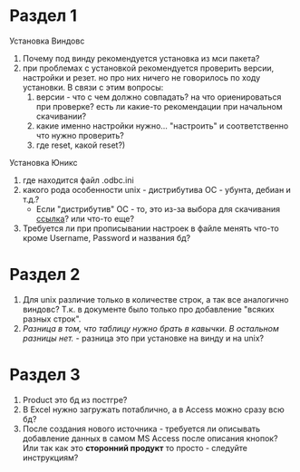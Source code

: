 # Раздел 1
Установка Виндовс 

1. Почему под винду рекомендуется установка из мси пакета? 
2. при проблемах с установкой рекомендуется проверить версии, настройки и резет. но про них ничего не говорилось по ходу установки. В связи с этим вопросы: 
   1. версии - что с чем должно совпадать? на что ориенироваться при проверке? есть ли какие-то рекомендации при начальном скачивании?
   2. какие именно настройки нужно... "настроить" и соответственно что нужно проверить?  
   3. где reset, какой reset?)

Установка Юникс
1. где находится файл .odbc.ini 
2. какого рода особенности unix - дистрибутива ОС - убунта, дебиан и т.д.? 
   * Если "дистрибутив" ОС - то, это из-за выбора для скачивания [ссылка](https://www.postgresql.org/download/linux/)? или что-то еще?
3. Требуется ли при прописывании настроек в файле менять что-то кроме Username, Password и названия бд?

# Раздел 2
1. Для unix различие только в количестве строк, а так все аналогично виндовс? Т.к. в документе было только про добавление "всяких разных строк". 
2. *Разница в том, что таблицу нужно брать в кавычки. В остальном разницы нет.* - разница это при установке на винду и на unix?



# Раздел 3
1. Product это бд из постгре? 
2. В Excel нужно загружать потаблично, а в Access можно сразу всю бд? 
3. После создания нового источника - требуется ли описывать добавление данных в самом MS Access после описания кнопок? Или так как это **сторонний продукт** то просто - следуйте инструкциям?